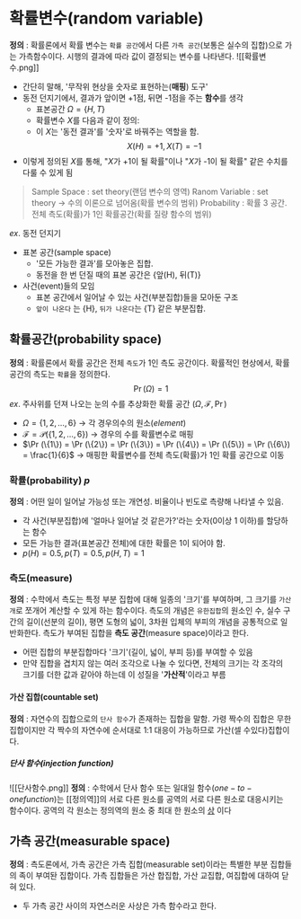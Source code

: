 # 확률변수(random variable)
**정의** : 확률론에서 확률 변수는 `확률 공간`에서 다른 `가측 공간`(보통은 실수의 집합)으로 가는 가측함수이다. 시행의 결과에 따라 값이 결정되는 변수를 나타낸다. 
![[확률변수.png]]
- 간단히 말해,  '무작위 현상을 숫자로 표현하는(**매핑**) 도구'
- 동전 던지기에서, 결과가 앞이면 +1점, 뒤면 -1점을 주는 **함수**를 생각
	- 표본공간 $Ω=\{H,T\}$
	- 확률변수 $X$를 다음과 같이 정의:
	- 이 $X$는 '동전 결과'를 '숫자'로 바꿔주는 역할을 함.
$$X(H) = +1, X(T) = -1$$
- 이렇게 정의된 $X$를 통해, "$X$가 +1이 될 확률"이나 "$X$가 -1이 될 확률" 같은 수치를 다룰 수 있게 됨
> Sample Space : set theory(랜덤 변수의 영역)
> Ranom Variable : set theory -> 수의 이론으로 넘어옴(확률 변수의 범위)
> Probability : 확률 3 공간. 전체 측도(확률)가 1인 확률공간(확률 질량 함수의 범위)

$ex.$ 동전 던지기
- 표본 공간(sample space)
	- '모든 가능한 결과'를 모아놓은 집합.
	- 동전을 한 번 던질 때의 표본 공간은 {앞(H), 뒤(T)}
- 사건(event)들의 모임
	- 표본 공간에서 일어날 수 있는 사건(부분집합)들을 모아둔 구조
	- `앞이 나온다` 는 {H}, `뒤가 나온다`는 {T} 같은 부분집합.
## 확률공간(probability space)
**정의** : 확률론에서 확률 공간은 전체 `측도`가 1인 측도 공간이다. 확률적인 현상에서, 확률공간의 측도는 `확률`을 정의한다.
$$\Pr(\Omega) = 1$$
$ex.$ 주사위를 던져 나오는 눈의 수를 추상화한 확률 공간 $(\Omega, \mathcal{F}, \Pr)$ 
- $\Omega = \{1,2,\dots,6\}$ $\rightarrow$ 각 경우의수의 원소($element$)
- $\mathcal{F} = \mathcal{P}(\{1,2,\dots,6\})$ $\rightarrow$ 경우의 수를 확률변수로 매핑
- $\Pr (\{1\}) = \Pr (\{2\}) = \Pr (\{3\}) = \Pr (\{4\}) = \Pr (\{5\}) = \Pr (\{6\}) = \frac{1}{6}$ $\rightarrow$ 매핑한 확률변수를 전체 측도(확률)가 1인 확률 공간으로 이동
### 확률(probability)  $p$
**정의** : 어떤 일이 일어날 가능성 또는 개연성. 비율이나 빈도로 측량해 나타낼 수 있음.
- 각 사건(부분집합)에 '얼마나 일어날 것 같은가?'라는 숫자(0이상 1 이하)를 할당하는 함수
- 모든 가능한 결과(표본공간 전체)에 대한 확률은 1이 되어야 함.
-  $p({H}) = 0.5, p({T}) = 0.5, p({H, T}) = 1$

### 측도(measure)
**정의** : 수학에서 측도는 특정 부분 집합에 대해 일종의 '크기'를 부여하며, 그 크기를 `가산개`로 쪼개어 계산할 수 있게 하는 함수이다. 측도의 개념은 `유한집합`의 원소인 수, 실수 구간의 길이(선분의 길이), 평면 도형의 넓이, 3차원 입체의 부피의 개념을 공통적으로 일반화한다. 측도가 부여된 집합을 **측도 공간**(measure space)이라고 한다.
- 어떤 집합의 부분집합마다 '크기'(길이, 넓이, 부피 등)를 부여할 수 있음
- 만약 집합을 겹치지 않는 여러 조각으로 나눌 수 있다면, 전체의 크기는 각 조각의 크기를 더한 값과 같아야 하는데 이 성질을 '**가산적**'이라고 부름
#### 가산 집합(countable set)
**정의** : 자연수의 집합으로의 `단사 함수`가 존재하는 집합을 말함. 가령 짝수의 집합은 무한집합이지만 각 짝수의 자연수에 순서대로 1:1 대응이 가능하므로 가산(셀 수있다)집합이다.

##### 단사 함수(injection function)
![[단사함수.png]]
**정의** : 수학에서 단사 함수 또는 일대일 함수($one-to-one  function$)는 [[정의역]]의 서로 다른 원소를 공역의 서로 다른 원소로 대응시키는 함수이다. 공역의 각 원소는 정의역의 원소 중 최대 한 원소의 [상](정의역.md) 이다

## 가측 공간(measurable space)
**정의** : 측도론에서, 가측 공간은 가측 집합(measurable set)이라는 특별한 부분 집합들의 족이 부여돤 집합이다. 가측 집합들은 가산 합집합, 가산 교집합, 여집합에 대하여 닫혀 있다.
- 두 가측 공간 사이의 자연스러운 사상은 가측 함수라고 한다.